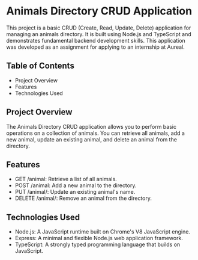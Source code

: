 # Animals Directory CRUD Application
This project is a basic CRUD (Create, Read, Update, Delete) application for managing an animals directory. It is built using Node.js and TypeScript and demonstrates fundamental backend development skills. This application was developed as an assignment for applying to an internship at Aureal.

## Table of Contents

- Project Overview
- Features
- Technologies Used

## Project Overview
The Animals Directory CRUD application allows you to perform basic operations on a collection of animals. You can retrieve all animals, add a new animal, update an existing animal, and delete an animal from the directory.

## Features
- GET /animal: Retrieve a list of all animals.
- POST /animal: Add a new animal to the directory.
- PUT /animal/: Update an existing animal's name.
- DELETE /animal/: Remove an animal from the directory.

## Technologies Used
- Node.js: A JavaScript runtime built on Chrome's V8 JavaScript engine.
- Express: A minimal and flexible Node.js web application framework.
- TypeScript: A strongly typed programming language that builds on JavaScript.
